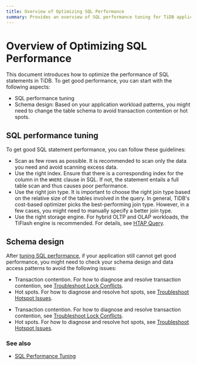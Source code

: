 ```yaml
---
title: Overview of Optimizing SQL Performance 
summary: Provides an overview of SQL performance tuning for TiDB application developers.
---
```


# Overview of Optimizing SQL Performance 

This document introduces how to optimize the performance of SQL statements in TiDB. To get good performance, you can start with the following aspects:

* SQL performance tuning
* Schema design: Based on your application workload patterns, you might need to change the table schema to avoid transaction contention or hot spots.

## SQL performance tuning

To get good SQL statement performance, you can follow these guidelines:

* Scan as few rows as possible. It is recommended to scan only the data you need and avoid scanning excess data.
* Use the right index. Ensure that there is a corresponding index for the column in the `WHERE` clause in SQL. If not, the statement entails a full table scan and thus causes poor performance.
* Use the right join type. It is important to choose the right join type based on the relative size of the tables involved in the query. In general, TiDB's cost-based optimizer picks the best-performing join type. However, in a few cases, you might need to manually specify a better join type.
* Use the right storage engine. For hybrid OLTP and OLAP workloads, the TiFlash engine is recommended. For details, see [HTAP Query](/develop/dev-guide-hybrid-oltp-and-olap-queries.md).

## Schema design

After [tuning SQL performance](#sql-performance-tuning), if your application still cannot get good performance, you might need to check your schema design and data access patterns to avoid the following issues:

<CustomContent platform="tidb">

* Transaction contention. For how to diagnose and resolve transaction contention, see [Troubleshoot Lock Conflicts](/troubleshoot-lock-conflicts.md).
* Hot spots. For how to diagnose and resolve hot spots, see [Troubleshoot Hotspot Issues](/troubleshoot-hot-spot-issues.md).

</CustomContent>

<CustomContent platform="tidb-cloud">

* Transaction contention. For how to diagnose and resolve transaction contention, see [Troubleshoot Lock Conflicts](https://docs.pingcap.com/tidb/stable/troubleshoot-lock-conflicts).
* Hot spots. For how to diagnose and resolve hot spots, see [Troubleshoot Hotspot Issues](https://docs.pingcap.com/tidb/stable/troubleshoot-hot-spot-issues).

</CustomContent>

### See also

* [SQL Performance Tuning](/sql-tuning-overview.md)
